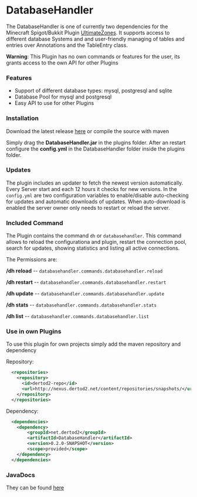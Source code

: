# DatabaseHandler
The DatabaseHandler is one of currently two dependencies for the Minecraft Spigot/Bukkit Plugin [UltimateZones](https://github.com/DerTod2/UltimateZones).
It supports access to different database Systems and and user-friendly managing of tables and entries over Annotations and the TableEntry class.

**Warning**: This Plugin has no own commands or features for the user, its grants access to the own API for other Plugins
### Features
* Support of different database types: mysql, postgresql and sqlite
* Database Pool for mysql and postgresql
* Easy API to use for other Plugins

### Installation
Download the latest release [here](https://github.com/DerTod2/DatabaseHandler/releases/latest) or compile the source with maven

Simply drag the **DatabaseHandler.jar** in the plugins folder. 
After an restart configure the **config.yml** in the DatabaseHandler folder inside the plugins folder.

### Updates
The plugin includes an updater to fetch the newest version automatically. Every Server start and each 12 hours it checks for new versions. In the `config.yml` are two configuration variables to enable/disable auto-checking for updates and automatic downloads of updates. When auto-download is enabled the server owner only needs to restart or reload the server.

### Included Command
The Plugin contains the command `dh` or `databasehandler`. This command allows to reload the configurationa and plugin, restart the connection pool, search for updates, showing statistics and listing all active connections.

The Permissions are:

**/dh reload** -- ``databasehandler.commands.databasehandler.reload``

**/dh restart** -- ``databasehandler.commands.databasehandler.restart``

**/dh update** -- ``databasehandler.commands.databasehandler.update``

**/dh stats** -- ``databasehandler.commands.databasehandler.stats``

**/dh list** -- ``databasehandler.commands.databasehandler.list``


### Use in own Plugins
To use this plugin for own projects simply add the maven repository and dependency

Repository:
```xml
  <repositories>
    <repository>
      <id>dertod2-repo</id>
      <url>http://nexus.dertod2.net/content/repositories/snapshots/</url>
    </repository>
  </repositories>
```

Dependency:
```xml
  <dependencies>
    <dependency>
    	<groupId>net.dertod2</groupId>
    	<artifactId>DatabaseHandler</artifactId>
    	<version>0.2.0-SNAPSHOT</version>
    	<scope>provided</scope>
    </dependency>
  </dependencies>
```

### JavaDocs
They can be found [here](http://javadocs.dertod2.net/DatabaseHandler/)
